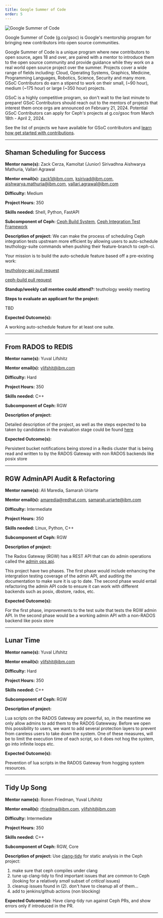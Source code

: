 ```yaml
---
title: Google Summer of Code
order: 5
---
```


![Google Summer of Code](/assets/bitmaps/hero-gsoc.png)

Google Summer of Code (g.co/gsoc) is Google's mentorship program for bringing
new contributors into open source communities.

Google Summer of Code is a unique program where new contributors to open
source, ages 18 and over, are paired with a mentor to introduce them to the
open source community and provide guidance while they work on a real world open
source project over the summer. Projects cover a wide range of fields
including: Cloud, Operating Systems, Graphics, Medicine, Programming Languages,
Robotics, Science, Security and many more. GSoC Contributors do earn a stipend
to work on their small, (~90 hour), medium (~175 hour) or large (~350 hour) projects.

GSoC is a highly competitive program, so don't wait to the last minute to
prepare! GSoC Contributors should reach out to the mentors of projects that interest
them once orgs are announced on February 21, 2024. Potential GSoC Contributors can
apply for Ceph's projects at g.co/gsoc from March 18th - April 2, 2024.

See the list of projects we have available for GSoC contributors and [learn how
get started with contributions](https://ceph.io/en/developers/contribute/).

<hr class="hr">

## Shaman Scheduling for Success

**Mentor name(s):** Zack Cerza, Kamoltat (Junior) Sirivadhna
Aishwarya Mathuria, Vallari Agrawal

**Mentor email(s):** zack1@ibm.com, ksirivad@ibm.com, aishwarya.mathuria@ibm.com, vallari.agrawal@ibm.com

**Difficulty:** Medium

**Project Hours:** 350

**Skills needed:** Shell, Python, FastAPI

**Subcomponent of Ceph:** [Ceph Build System](https://github.com/ceph/ceph-build), [Ceph Integration Test Framework](https://github.com/ceph/teuthology)

**Description of project:**
We can make the process of scheduling Ceph integration tests upstream more efficient by allowing users to auto-schedule teuthology-suite commands
when pushing their feature-branch to ceph-ci.

Your mission is to build the auto-schedule feature based off a pre-existing work:

[teuthology-api pull request](https://github.com/ceph/teuthology-api/pull/24)

[ceph-build pull request](https://github.com/VallariAg/ceph-build/commit/217f080a45c00a07829be9c0ce51057f23b27ddc)

**Standup/weekly call mentee could attend?:** teuthology weekly meeting

**Steps to evaluate an applicant for the project:**

TBD

**Expected Outcome(s):**

A working auto-schedule feature for at least one suite.

<hr class="hr">

## From RADOS to REDIS

**Mentor name(s):** Yuval Lifshitz

**Mentor email(s):** ylifshit@ibm.com

**Difficulty:** Hard

**Project Hours:** 350

**Skills needed:** C++

**Subcomponent of Ceph:** RGW

**Description of project:**

Detailed description of the project, as well as the steps expected to ba taken by candidates in the evaluation stage could be found [here](https://gist.github.com/yuvalif/26ff6c115a8386d1d47f2ed4e38cfd39)

**Expected Outcome(s):**

Persistent bucket notifications being stored in a Redis cluster that is being read and written to by the RADOS Gateway with non RADOS backends like posix store

<hr class="hr">

## RGW AdminAPI Audit & Refactoring

**Mentor name(s):** Ali Maredia, Samarah Uriarte

**Mentor email(s):** amaredia@redhat.com, samarah.uriarte@ibm.com

**Difficulty:** Intermediate

**Project Hours:** 350

**Skills needed:** Linux, Python, C++

**Subcomponent of Ceph:** RGW

**Description of project:**

The Rados Gateway (RGW) has a REST API that can do admin operations called the [admin ops api](https://docs.ceph.com/en/latest/radosgw/adminops/).

This project have two phases. The first phase would include enhancing the intergration testing coverage of the admin API, and auditing the documentation to make sure it is up to date.
The second phase would entail refactoring the admin API code to ensure it can work with different backends such as posix, dbstore, rados, etc.

**Expected Outcome(s):**

For the first phase, improvements to the test suite that tests the RGW admin API. In the second phase would be a working admin API with a non-RADOS backend like posix store

<hr class="hr">

## Lunar Time

**Mentor name(s):** Yuval Lifshitz

**Mentor email(s):** ylifshit@ibm.com

**Difficulty:** Hard

**Project Hours:** 350

**Skills needed:** C++

**Subcomponent of Ceph:** RGW

**Description of project:**

Lua scripts on the RADOS Gateway are powerful, so, in the meantime we only allow admins to add them to the RADOS Gatewway. Before we open this possibility to users, we want to add several protection layers to prevent from careless users to take down the system. One of these measures, will be to limit the execution time of each script, so it does not hog the system, go into infinite loops etc.

**Expected Outcome(s):**

Prevention of lua scripts in the RADOS Gateway from hogging system resources.

<hr class="hr">

## Tidy Up Song

**Mentor name(s):** Ronen Friedman, Yuval Lifshitz

**Mentor email(s):** rfriedma@ibm.com, ylifshit@ibm.com

**Difficulty:** Intermediate

**Project Hours:** 350

**Skills needed:** C++

**Subcomponent of Ceph:** RGW, Core

**Description of project:**
Use [clang-tidy](https://clang.llvm.org/extra/clang-tidy/) for static analysis in the Ceph project:

1. make sure that ceph compiles under clang
2. tune up clang-tidy to find important issues that are common to Ceph (looking for a relatively _small_ subset of _critical_ issues)
3. cleanup issues found in (2). don't have to cleanup all of them...
4. add to jenkins/github actions (non blocking)

**Expected Outcome(s):**
Have clang-tidy run against Ceph PRs, and show errors only if introduced in the PR.

<hr class="hr">
